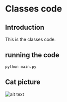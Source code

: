 # Classes code

## Introduction

This is the classes code.

## running the code

`python main.py`

## Cat picture

![alt text](https://api.time.com/wp-content/uploads/2020/01/smudge-the-cat-interview.jpg)